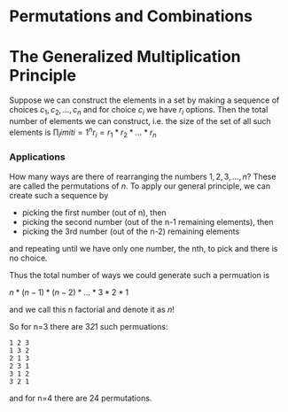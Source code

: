 # Permutations and Combinations

# The Generalized Multiplication Principle
Suppose we can construct the elements in a set by making a sequence of choices $c_1,c_2,\ldots,c_n$ and
for choice $c_i$ we have $r_i$ options.  Then the total number of elements we can construct, i.e. the size of the set of all such elements is $\prod_limit{i=1}^n r_i = r_1 * r_2 * \ldots * r_n$

### Applications
How many ways are there of rearranging the numbers $1,2,3,\ldots,n$? These are called the permutations of $n$.  To apply our general principle, we can create such a sequence by 
* picking the first number (out of n), then
* picking the second number (out of the n-1 remaining elements), then
* picking the 3rd number (out of the n-2) remaining elements

and repeating until we have only one number, the nth, to pick and there is no choice.

Thus the total number of ways we could generate such a permuation is

$n * (n-1) * (n-2) * \ldots * 3 * 2 * 1$

and we call this n factorial and denote it as $n!$

So for n=3 there are 3*2*1 such permuations:
```
1 2 3
1 3 2
2 1 3
2 3 1
3 1 2
3 2 1
```
and for n=4 there are 24 permutations.
